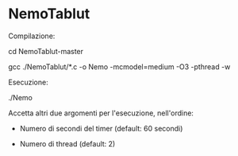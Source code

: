 # NemoTablut

Compilazione:

cd NemoTablut-master

gcc ./NemoTablut/*.c -o Nemo -mcmodel=medium -O3 -pthread -w



Esecuzione:

./Nemo <colore>

Accetta altri due argomenti per l'esecuzione, nell'ordine:

  - Numero di secondi del timer (default: 60 secondi)
  
  - Numero di thread (default: 2)
